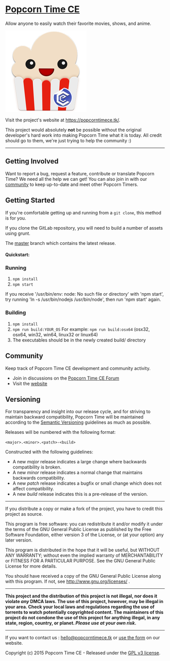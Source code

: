 # [Popcorn Time CE](https://github.com/PTCE-Public/popcorn-desktop/)

Allow anyone to easily watch their favorite movies, shows, and anime.

![Popcorn Time](src/app/images/icon.png)

Visit the project's website at <https://popcorntimece.tk/>.

This project would absolutely **not** be possible without the original developer's hard work into making Popcorn Time what it is today. All credit should go to them, we're just trying to help the community :)

***

## Getting Involved

Want to report a bug, request a feature, contribute or translate Popcorn Time? We need all the help we can get! You can also join in with our [community](README.md#community) to keep up-to-date and meet other Popcorn Timers.

## Getting Started

If you're comfortable getting up and running from a `git clone`, this method is for you.

If you clone the GitLab repository, you will need to build a number of assets using grunt.

The [master](https://github.com/PTCE-Public/popcorn-desktop/tree/master/) branch which contains the latest release.

#### Quickstart:

### Running

1. `npm install`
1. `npm start`

If you receive '/usr/bin/env: node: No such file or directory' with 'npm start', try running 'ln -s /usr/bin/nodejs /usr/bin/node', then run 'npm start' again.

### Building

1. `npm install`
1. `npm run build:YOUR_OS` For example: `npm run build:osx64` (osx32, osx64, win32, win64, linux32 or linux64)
1. The executables should be in the newly created build/ directory

<a name="community"></a>
## Community

Keep track of Popcorn Time CE development and community activity.

* Join in discussions on the [Popcorn Time CE Forum](https://discuss.popcorntimece.tk/)
* Visit the [website](https://popcorntimece.tk/)


## Versioning

For transparency and insight into our release cycle, and for striving to maintain backward compatibility, Popcorn Time will be maintained according to the [Semantic Versioning](http://semver.org/) guidelines as much as possible.

Releases will be numbered with the following format:

`<major>.<minor>.<patch>-<build>`

Constructed with the following guidelines:

* A new *major* release indicates a large change where backwards compatibility is broken.
* A new *minor* release indicates a normal change that maintains backwards compatibility.
* A new *patch* release indicates a bugfix or small change which does not affect compatibility.
* A new *build* release indicates this is a pre-release of the version.


***

If you distribute a copy or make a fork of the project, you have to credit this project as source.
	
This program is free software: you can redistribute it and/or modify it under the terms of the GNU General Public License as published by the Free Software Foundation, either version 3 of the License, or (at your option) any later version.
 
This program is distributed in the hope that it will be useful, but WITHOUT ANY WARRANTY; without even the implied warranty of MERCHANTABILITY or FITNESS FOR A PARTICULAR PURPOSE.  See the GNU General Public License for more details.
 
You should have received a copy of the GNU General Public License along with this program.  If not, see http://www.gnu.org/licenses/ .

***

**This project and the distribution of this project is not illegal, nor does it violate *any* DMCA laws. The use of this project, however, may be illegal in your area. Check your local laws and regulations regarding the use of torrents to watch potentially copyrighted content. The maintainers of this project do not condone the use of this project for anything illegal, in any state, region, country, or planet. *Please use at your own risk*.**

***

If you want to contact us : [hello@popcorntimece.tk](mailto:hello@popcorntimece.tk) or [use the form](https://popcorntimece.tk/contact/) on our website.
 
Copyright (c) 2015 Popcorn Time CE - Released under the [GPL v3 license](LICENSE.txt).
